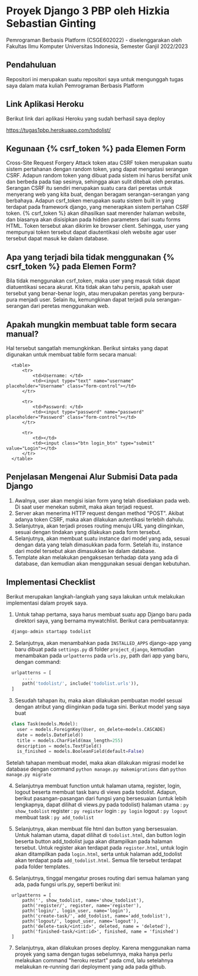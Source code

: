 # Proyek Django  3 PBP oleh Hizkia Sebastian Ginting

Pemrograman Berbasis Platform (CSGE602022) - diselenggarakan oleh Fakultas Ilmu Komputer Universitas Indonesia, Semester Ganjil 2022/2023

## Pendahuluan

Repositori ini merupakan suatu repositori saya untuk mengunggah tugas saya dalam mata kuliah Pemrograman Berbasis Platform

## Link Aplikasi Heroku

Berikut link dari aplikasi Heroku yang sudah berhasil saya deploy

https://tugas1pbp.herokuapp.com/todolist/

## Kegunaan {% csrf_token %} pada Elemen Form
Cross-Site Request Forgery Attack token atau CSRF token merupakan suatu sistem pertahanan dengan random token, yang dapat mengatasi serangan CSRF. Adapun random token yang dibuat pada sistem ini harus bersifat unik dan berbeda pada tiap sesinya, sehingga akan sulit ditebak oleh peratas. Serangan CSRF itu sendiri merupakan suatu cara dari peretas untuk menyerang web yang kita buat, dengan beragam serangan-serangan yang berbahaya. Adapun csrf_token merupakan suatu sistem built in yang terdapat pada framework django, yang menerapkan sistem pertahan CSRF token. {% csrf_token %} akan dihasilkan saat merender halaman website, dan biasanya akan disisipkan pada hidden parameters dari suatu forms HTML. Token tersebut akan dikirim ke browser client. Sehingga, user yang mempunyai token tersebut dapat diautentikasi oleh website agar user tersebut dapat masuk ke dalam database.

## Apa yang terjadi bila tidak menggunakan {% csrf_token %} pada Elemen Form?

Bila tidak menggunakan csrf_token, maka user yang masuk tidak dapat diatuentikasi secara akurat. Kita tidak akan tahu persis, apakah user tersebut yang benar-benar login, atau merupakan peretas yang berpura-pura menjadi user. Selain itu, kemungkinan dapat terjadi pula serangan-serangan dari peretas menggunakan web.

## Apakah mungkin membuat table form secara manual?

Hal tersebut sangatlah memungkinkan. Berikut sintaks yang dapat digunakan untuk membuat table form secara manual:
```
  <table>
      <tr>
          <td>Username: </td>
          <td><input type="text" name="username" placeholder="Username" class="form-control"></td>
      </tr>
              
      <tr>
          <td>Password: </td>
          <td><input type="password" name="password" placeholder="Password" class="form-control"></td>
      </tr>

      <tr>
          <td></td>
          <td><input class="btn login_btn" type="submit" value="Login"></td>
      </tr>
  </table>
```

## Penjelasan Mengenai Alur Submisi Data pada Django

1. Awalnya, user akan mengisi isian form yang telah disediakan pada web. Di saat user menekan submit, maka akan terjadi request.
2. Server akan menerima HTTP request dengan method "POST". Akibat adanya token CSRF, maka akan dilakukan autentikasi terlebih dahulu.
3. Selanjutnya, akan terjadi proses routing menuju URL yang diinginkan, sesuai dengan tindakan yang dilakukan pada form tersebut.
4. Selanjutnya, akan membuat suatu instance dari model yang ada, sesuai dengan data yang telah dimasukkan pada form. Setelah itu, instance dari model tersebut akan dimasukkan ke dalam database.
5. Template akan melakukan pengaksesan terhadap data yang ada di database, dan kemudian akan menggunakan sesuai dengan kebutuhan.

## Implementasi Checklist
Berikut merupakan langkah-langkah yang saya lakukan untuk melakukan implementasi dalam proyek saya.

1. Untuk tahap pertama, saya harus membuat suatu app Django baru pada direktori saya, yang bernama mywatchlist. Berikut cara pembuatannya:
  ```py
    django-admin startapp todolist
  ```
2. Selanjutnya, akan menambahkan pada `INSTALLED_APPS` django-app yang baru dibuat pada `settings.py` di folder
`project_django`, kemudian menambakan pada `urlpatterns` pada `urls.py`, path dari app yang baru, dengan command:
  ```py
    urlpatterns = [
        ....
        path('todolist/', include('todolist.urls')),
    ]
  ```
3. Sesudah tahapan itu, maka akan dilakukan pembuatan model sesuai dengan atribut yang diinginkan pada tuga sini. Berikut model yang saya buat
  ```py
    class Task(models.Model):
      user = models.ForeignKey(User, on_delete=models.CASCADE) 
      date = models.DateField() 
      title = models.CharField(max_length=255)
      description = models.TextField()
      is_finished = models.BooleanField(default=False)
   ```
   Setelah tahapan membuat model, maka akan dilakukan migrasi model ke database dengan command ```python manage.py makemigrations``` dan ```python manage.py migrate```

4. Selanjutnya membuat function untuk halaman utama, register, login, logout beserta membuat task baru di views pada todolist. Adapun, berikut pasangan-pasangan dari fungsi yang bersesuaian (untuk lebih lengkapnya, dapat dilihat di views.py pada todolist)
halaman utama : ```py show_todolist```
register      : ```py register```
login         : ```py login```
logout        : ```py logout```
membuat task  : ```py add_todolist```

5. Selanjutnya, akan membuat file html dan button yang bersesuaian. Untuk halaman utama, dapat dilihat di ```todolist.html```, dan button login beserta button add_todolist juga akan ditampilkan pada halaman tersebut. Untuk register akan terdapat pada ```register.html```, untuk login akan ditampilkan pada ```login.html```, serta untuk halaman add_todolist akan terdapat pada ```add_todolist.html```. Semua file tersebut terdapat pada folder templates.

6. Selanjutnya, tinggal mengatur proses routing dari semua halaman yang ada, pada fungsi urls.py, seperti berikut ini:
```
  urlpatterns = [
      path('', show_todolist, name='show_todolist'),
      path('register/', register, name='register'),
      path('login/', login_user, name='login'),
      path('create-task/', add_todolist, name='add_todolist'),
      path('logout/', logout_user, name='logout'),
      path('delete-task/<int:id>', deleted, name = 'deleted'),
      path('finished-task/<int:id>', finished, name = 'finished')
  ]
```

7. Selanjutnya, akan dilakukan proses deploy. Karena menggunakan nama proyek yang sama dengan tugas sebelumnya, maka hanya perlu melakukan command "heroku restart" pada cmd, lalu setelahnya melakukan re-running dari deployment yang ada pada github.
